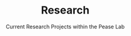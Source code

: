 ---
# A section created with the Portfolio widget.
# This section displays content from `content/project/`.
# See https://wowchemy.com/docs/widget/portfolio/
widget: portfolio

# This file represents a page section.
headless: true

# Order that this section appears on the page.
weight: 0

title: 'Research'
subtitle: 'Current Research Projects within the Pease Lab'

content:
  # Page type to display. E.g. project.
  page_type: project
  exclude_tags:
    -SoN
  # Default filter index (e.g. 0 corresponds to the first `filter_button` instance below).
  # filter_default: 0

  # Filter toolbar (optional).
  # Add or remove as many filters (`filter_button` instances) as you like.
  # To show all items, set `tag` to "*".
  # To filter by a specific tag, set `tag` to an existing tag name.
  # To remove the toolbar, delete the entire `filter_button` block.
  # filter_button:
  #   - name: All
  #     tag: '*'
  #   - name: Machine Learning
  #     tag: ML
  #   - name: Computer Vision
  #     tag: CV
  #   - name: NLP
  #     tag: NLP

design:
  columns: '1'
  view: 5
  flip_alt_rows: true
  background: {}
  spacing: {padding: [0, 0, 0, 0]}
---